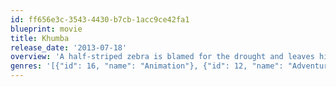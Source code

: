 ```yaml
---
id: ff656e3c-3543-4430-b7cb-1acc9ce42fa1
blueprint: movie
title: Khumba
release_date: '2013-07-18'
overview: 'A half-striped zebra is blamed for the drought and leaves his herd in search of his missing stripes. He is joined on his quest by an overprotective wildebeest and a flamboyant ostrich; they defeat the tyrannical leopard and save his herd.'
genres: '[{"id": 16, "name": "Animation"}, {"id": 12, "name": "Adventure"}, {"id": 10751, "name": "Family"}]'
---
```

